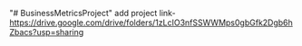 "# BusinessMetricsProject" 
add project link-  https://drive.google.com/drive/folders/1zLcIO3nfSSWWMps0gbGfk2Dgb6hZbacs?usp=sharing
